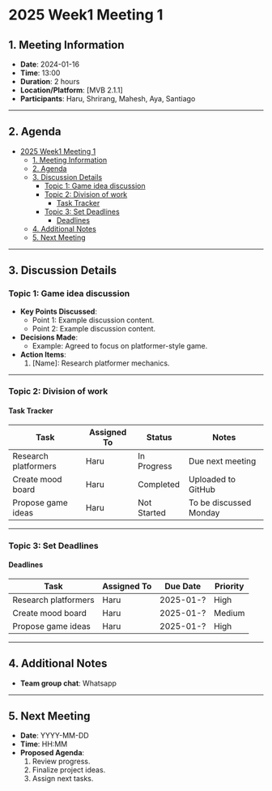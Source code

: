 # 2025 Week1 Meeting 1

## 1. Meeting Information
- **Date**: 2024-01-16
- **Time**: 13:00
- **Duration**: 2 hours
- **Location/Platform**: [MVB 2.1.1]
- **Participants**: Haru, Shrirang, Mahesh, Aya, Santiago

---

## 2. Agenda
- [2025 Week1 Meeting 1](#2025-week1-meeting-1)
  - [1. Meeting Information](#1-meeting-information)
  - [2. Agenda](#2-agenda)
  - [3. Discussion Details](#3-discussion-details)
    - [Topic 1: Game idea discussion](#topic-1-game-idea-discussion)
    - [Topic 2: Division of work](#topic-2-division-of-work)
      - [Task Tracker](#task-tracker)
    - [Topic 3: Set Deadlines](#topic-3-set-deadlines)
      - [Deadlines](#deadlines)
  - [4. Additional Notes](#4-additional-notes)
  - [5. Next Meeting](#5-next-meeting)

---

## 3. Discussion Details
### Topic 1: Game idea discussion
- **Key Points Discussed**:
  - Point 1: Example discussion content.
  - Point 2: Example discussion content.
- **Decisions Made**:
  - Example: Agreed to focus on platformer-style game.
- **Action Items**:
  1. [Name]: Research platformer mechanics.

---

### Topic 2: Division of work
#### Task Tracker
| Task                 | Assigned To       | Status      | Notes                   |
|----------------------|-------------------|-------------|-------------------------|
| Research platformers | Haru              | In Progress | Due next meeting        |
| Create mood board    | Haru              | Completed   | Uploaded to GitHub      |
| Propose game ideas   | Haru              | Not Started | To be discussed Monday  |

---

### Topic 3: Set Deadlines
#### Deadlines
| Task                 | Assigned To       | Due Date    | Priority   |
|----------------------|-------------------|-------------|------------|
| Research platformers | Haru              | 2025-01-?   | High       |
| Create mood board    | Haru              | 2025-01-?   | Medium     |
| Propose game ideas   | Haru              | 2025-01-?   | High       |

---

## 4. Additional Notes
- **Team group chat**: Whatsapp

---

## 5. Next Meeting
- **Date**: YYYY-MM-DD
- **Time**: HH:MM
- **Proposed Agenda**:
  1. Review progress.
  2. Finalize project ideas.
  3. Assign next tasks.
